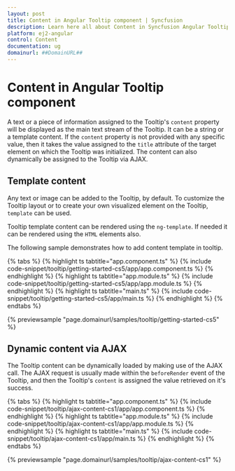 ```yaml
---
layout: post
title: Content in Angular Tooltip component | Syncfusion
description: Learn here all about Content in Syncfusion Angular Tooltip component of Syncfusion Essential JS 2 and more.
platform: ej2-angular
control: Content 
documentation: ug
domainurl: ##DomainURL##
---
```


# Content in Angular Tooltip component

A text or a piece of information assigned to the Tooltip's `content` property will be displayed as the main text stream of the Tooltip.
It can be a string or a template content. If the `content` property is not provided with any specific value, then it takes the value assigned to the `title` attribute of the target element on which the Tooltip was initialized. The content can also dynamically be assigned to the Tooltip via AJAX.

## Template content

Any text or image can be added to the Tooltip, by default. To customize the Tooltip layout or to create your own visualized element on the Tooltip, `template` can be used.

Tooltip template content can be rendered using the `ng-template`. If needed it can be rendered using the `HTML` elements also.

The following sample demonstrates how to add content template in tooltip.

{% tabs %}
{% highlight ts tabtitle="app.component.ts" %}
{% include code-snippet/tooltip/getting-started-cs5/app/app.component.ts %}
{% endhighlight %}
{% highlight ts tabtitle="app.module.ts" %}
{% include code-snippet/tooltip/getting-started-cs5/app/app.module.ts %}
{% endhighlight %}
{% highlight ts tabtitle="main.ts" %}
{% include code-snippet/tooltip/getting-started-cs5/app/main.ts %}
{% endhighlight %}
{% endtabs %}
  
{% previewsample "page.domainurl/samples/tooltip/getting-started-cs5" %}

## Dynamic content via AJAX

The Tooltip content can be dynamically loaded  by making use of the AJAX call. The AJAX request is usually made within the `beforeRender` event of the Tooltip, and then the Tooltip's `content` is assigned the value retrieved on it's success.

{% tabs %}
{% highlight ts tabtitle="app.component.ts" %}
{% include code-snippet/tooltip/ajax-content-cs1/app/app.component.ts %}
{% endhighlight %}
{% highlight ts tabtitle="app.module.ts" %}
{% include code-snippet/tooltip/ajax-content-cs1/app/app.module.ts %}
{% endhighlight %}
{% highlight ts tabtitle="main.ts" %}
{% include code-snippet/tooltip/ajax-content-cs1/app/main.ts %}
{% endhighlight %}
{% endtabs %}
  
{% previewsample "page.domainurl/samples/tooltip/ajax-content-cs1" %}
